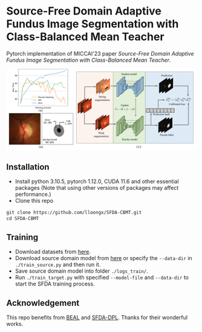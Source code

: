 # Source-Free Domain Adaptive Fundus Image Segmentation with Class-Balanced Mean Teacher

Pytorch implementation of MICCAI'23 paper *Source-Free Domain Adaptive Fundus Image Segmentation with Class-Balanced Mean Teacher*.

<p align="center">
  <img src="figure/framework.png">
</p>

## Installation
* Install python 3.10.5, pytorch 1.12.0, CUDA 11.6 and other essential packages (Note that using other versions of packages may affect performance.)
* Clone this repo
```
git clone https://github.com/lloongx/SFDA-CBMT.git
cd SFDA-CBMT
```

## Training
* Download datasets from [here](https://drive.google.com/file/d/1B7ArHRBjt2Dx29a3A6X_lGhD0vDVr3sy/view).
* Download source domain model from [here](https://drive.google.com/drive/folders/1L23mCg8prsdu1imEQI5ouuwvVL_FSiLY) or specify the `--data-dir` in `./train_source.py` and then run it.
* Save source domain model into folder `./logs_train/`.
* Run `./train_target.py` with specified `--model-file` and `--data-dir` to start the SFDA training process.

## Acknowledgement
This repo benefits from [BEAL](https://github.com/emma-sjwang/BEAL) and [SFDA-DPL](https://github.com/cchen-cc/SFDA-DPL). Thanks for their wonderful works.
